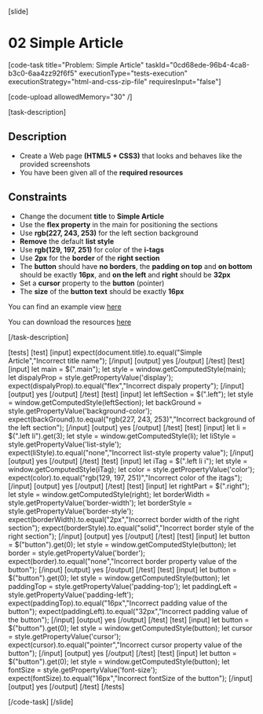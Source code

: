 
[slide]

# 02 Simple Article

[code-task title="Problem: Simple Article" taskId="0cd68ede-96b4-4ca8-b3c0-6aa4zz92f6f5" executionType="tests-execution" executionStrategy="html-and-css-zip-file" requiresInput="false"]

[code-upload allowedMemory="30" /]

[task-description]

## Description
* Create a Web page **(HTML5 + CSS3)** that looks and behaves like the provided screenshots
* You have been given all of the **required resources**

## Constraints
* Change the document **title** to **Simple Article**
* Use the **flex property** in the main for positioning the sections
* Use **rgb(227, 243, 253)** for the left section background
* **Remove** the default **list style**
* Use **rgb(129, 197, 251)** for color of the **i-tags**
* Use **2px** for the **border** of the **right section**
* The **button** should have **no borders**, the **padding on top** and **on bottom** should be exactly **16px**, and **on the left** and **right** should be **32px**
* Set a **cursor** property to the **button** (pointer)
* The **size** of the **button text** should be exactly **16px**

You can find an example view [here](https://i.imgur.com/jJ84BM9.png)

You can download the resources [here](https://mega.nz/file/mR5D2Ayb#-hV_GOaBo1V9YUD9Ryd7fftKq4-cMrAQV5HYmuWgXBA)

[/task-description]

[tests]
[test]
[input]
expect(document.title).to.equal("Simple Article","Incorrect title name");
[/input]
[output]
yes
[/output]
[/test]
[test]
[input]
let main = $(".main");
let style = window.getComputedStyle(main);
let dispalyProp = style.getPropertyValue('display');
expect(dispalyProp).to.equal("flex","Incorrect dispaly property");
[/input]
[output]
yes
[/output]
[/test]
[test]
[input]
let leftSection = $(".left");
let style = window.getComputedStyle(leftSection);
let backGround = style.getPropertyValue('background-color');
expect(backGround).to.equal("rgb(227, 243, 253)","Incorrect background of the left section");
[/input]
[output]
yes
[/output]
[/test]
[test]
[input]
let li = $(".left li").get(3);
let style = window.getComputedStyle(li);
let liStyle = style.getPropertyValue('list-style');
expect(liStyle).to.equal("none","Incorrect list-style property value");
[/input]
[output]
yes
[/output]
[/test]
[test]
[input]
let iTag = $(".left li i");
let style = window.getComputedStyle(iTag);
let color = style.getPropertyValue('color');
expect(color).to.equal("rgb(129, 197, 251)","Incorrect color of the itags");
[/input]
[output]
yes
[/output]
[/test]
[test]
[input]
let rightPart = $(".right");
let style = window.getComputedStyle(right);
let borderWidth = style.getPropertyValue('border-width');
let borderStyle = style.getPropertyValue('border-style');
expect(borderWidth).to.equal("2px","Incorrect border width of the right section");
expect(borderStyle).to.equal("solid","Incorrect border style of the right section");
[/input]
[output]
yes
[/output]
[/test]
[test]
[input]
let button = $("button").get(0);
let style = window.getComputedStyle(button);
let border = style.getPropertyValue('border');
expect(border).to.equal("none","Incorrect border property value of the button");
[/input]
[output]
yes
[/output]
[/test]
[test]
[input]
let button = $("button").get(0);
let style = window.getComputedStyle(button);
let paddingTop = style.getPropertyValue('padding-top');
let paddingLeft = style.getPropertyValue('padding-left');
expect(paddingTop).to.equal("16px","Incorrect padding value of the button");
expect(paddingLeft).to.equal("32px","Incorrect padding value of the button");
[/input]
[output]
yes
[/output]
[/test]
[test]
[input]
let button = $("button").get(0);
let style = window.getComputedStyle(button);
let cursor = style.getPropertyValue('cursor');
expect(cursor).to.equal("pointer","Incorrect cursor property value of the button");
[/input]
[output]
yes
[/output]
[/test]
[test]
[input]
let button = $("button").get(0);
let style = window.getComputedStyle(button);
let fontSize = style.getPropertyValue('font-size');
expect(fontSize).to.equal("16px","Incorrect fontSize of the button");
[/input]
[output]
yes
[/output]
[/test]
[/tests]

[/code-task]
[/slide]